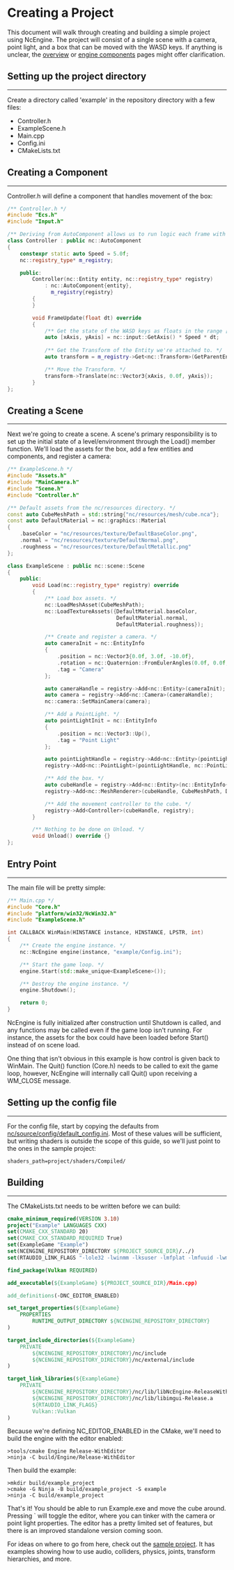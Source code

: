 # Creating a Project

This document will walk through creating and building a simple project using NcEngine. The project will consist of a single scene with a camera, point light, and a box that can be moved with the WASD keys. If anything is unclear, the [overview](Overview.md) or [engine components](EngineComponents.md) pages might offer clarification.

## Setting up the project directory
-----------------------------------
Create a directory called 'example' in the repository directory with a few files:
* Controller.h
* ExampleScene.h
* Main.cpp
* Config.ini
* CMakeLists.txt

## Creating a Component
-----------------------
Controller.h will define a component that handles movement of the box:
```cpp
/** Controller.h */
#include "Ecs.h"
#include "Input.h"

/** Deriving from AutoComponent allows us to run logic each frame with FrameUpdate. */
class Controller : public nc::AutoComponent
{
    constexpr static auto Speed = 5.0f;
    nc::registry_type* m_registry;

    public:
        Controller(nc::Entity entity, nc::registry_type* registry)
            : nc::AutoComponent{entity},
              m_registry{registry}
        {
        }

        void FrameUpdate(float dt) override
        {
            /** Get the state of the WASD keys as floats in the range [-1, 1] and scale them. */
            auto [xAxis, yAxis] = nc::input::GetAxis() * Speed * dt;
            
            /** Get the Transform of the Entity we're attached to. */
            auto transform = m_registry->Get<nc::Transform>(GetParentEntity());

            /** Move the Transform. */
            transform->Translate(nc::Vector3{xAxis, 0.0f, yAxis});
        }
};
```

## Creating a Scene
--------------------
Next we're going to create a scene. A scene's primary responsibility is to set up the initial state of a level/environment through the Load() member function. We'll load the assets for the box, add a few entities and components, and register a camera:

```cpp
/** ExampleScene.h */
#include "Assets.h"
#include "MainCamera.h"
#include "Scene.h"
#include "Controller.h"

/** Default assets from the nc/resources directory. */
const auto CubeMeshPath = std::string{"nc/resources/mesh/cube.nca"};
const auto DefaultMaterial = nc::graphics::Material
{
    .baseColor = "nc/resources/texture/DefaultBaseColor.png",
    .normal = "nc/resources/texture/DefaultNormal.png",
    .roughness = "nc/resources/texture/DefaultMetallic.png"
};

class ExampleScene : public nc::scene::Scene
{
    public:
        void Load(nc::registry_type* registry) override
        {
            /** Load box assets. */
            nc::LoadMeshAsset(CubeMeshPath);
            nc::LoadTextureAssets({DefaultMaterial.baseColor,
                                   DefaultMaterial.normal,
                                   DefaultMaterial.roughness});

            /** Create and register a camera. */
            auto cameraInit = nc::EntityInfo
            {
                .position = nc::Vector3{0.0f, 3.0f, -10.0f},
                .rotation = nc::Quaternion::FromEulerAngles(0.0f, 0.0f, 45.0f),
                .tag = "Camera"
            };

            auto cameraHandle = registry->Add<nc::Entity>(cameraInit);
            auto camera = registry->Add<nc::Camera>(cameraHandle);
            nc::camera::SetMainCamera(camera);

            /** Add a PointLight. */
            auto pointLightInit = nc::EntityInfo
            {
                .position = nc::Vector3::Up(),
                .tag = "Point Light"
            };

            auto pointLightHandle = registry->Add<nc::Entity>(pointLightInit);
            registry->Add<nc::PointLight>(pointLightHandle, nc::PointLightInfo{});

            /** Add the box. */
            auto cubeHandle = registry->Add<nc::Entity>(nc::EntityInfo{.tag = "Box"});
            registry->Add<nc::MeshRenderer>(cubeHandle, CubeMeshPath, DefaultMaterial, nc::graphics::TechniqueType::PhongAndUi);

            /** Add the movement controller to the cube. */
            registry->Add<Controller>(cubeHandle, registry);
        }

        /** Nothing to be done on Unload. */
        void Unload() override {}
};
```

## Entry Point
----------------------
The main file will be pretty simple:
```cpp
/** Main.cpp */
#include "Core.h"
#include "platform/win32/NcWin32.h"
#include "ExampleScene.h"

int CALLBACK WinMain(HINSTANCE instance, HINSTANCE, LPSTR, int)
{
    /** Create the engine instance. */
    nc::NcEngine engine(instance, "example/Config.ini");

    /** Start the game loop. */
    engine.Start(std::make_unique<ExampleScene>());

    /** Destroy the engine instance. */
    engine.Shutdown();

    return 0;
}
```

NcEngine is fully initialized after construction until Shutdown is called, and any functions may be called even if the game loop isn't running. For instance, the assets for the box could have been loaded before Start() instead of on scene load.

One thing that isn't obvious in this example is how control is given back to WinMain. The Quit() function (Core.h) needs to be called to exit the game loop, however, NcEngine will internally call Quit() upon receiving a WM_CLOSE message.

## Setting up the config file
-------------------------
For the config file, start by copying the defaults from [nc/source/config/default_config.ini](../nc/source/config/default_config.ini). Most of these values will be sufficient, but writing shaders is outside the scope of this guide, so we'll just point to the ones in the sample project:

```
shaders_path=project/shaders/Compiled/
```

## Building
------------
The CMakeLists.txt needs to be written before we can build:
```cmake
cmake_minimum_required(VERSION 3.10)
project("Example" LANGUAGES CXX)
set(CMAKE_CXX_STANDARD 20)
set(CMAKE_CXX_STANDARD_REQUIRED True)
set(ExampleGame "Example")
set(NCENGINE_REPOSITORY_DIRECTORY ${PROJECT_SOURCE_DIR}/../)
set(RTAUDIO_LINK_FLAGS "-lole32 -lwinmm -lksuser -lmfplat -lmfuuid -lwmcodecdspuuid")

find_package(Vulkan REQUIRED)

add_executable(${ExampleGame} ${PROJECT_SOURCE_DIR}/Main.cpp)

add_definitions(-DNC_EDITOR_ENABLED)

set_target_properties(${ExampleGame}
    PROPERTIES
        RUNTIME_OUTPUT_DIRECTORY ${NCENGINE_REPOSITORY_DIRECTORY}
)

target_include_directories(${ExampleGame}
    PRIVATE
        ${NCENGINE_REPOSITORY_DIRECTORY}/nc/include
        ${NCENGINE_REPOSITORY_DIRECTORY}/nc/external/include
)

target_link_libraries(${ExampleGame}
    PRIVATE
        ${NCENGINE_REPOSITORY_DIRECTORY}/nc/lib/libNcEngine-ReleaseWithEditor.a
        ${NCENGINE_REPOSITORY_DIRECTORY}/nc/lib/libimgui-Release.a
        ${RTAUDIO_LINK_FLAGS}
        Vulkan::Vulkan
)
```

Because we're defining NC_EDITOR_ENABLED in the CMake, we'll need to build the engine with the editor enabled:
```
>tools/cmake Engine Release-WithEditor
>ninja -C build/Engine/Release-WithEditor
```

Then build the example:
```
>mkdir build/example_project
>cmake -G Ninja -B build/example_project -S example
>ninja -C build/example_project
```

That's it! You should be able to run Example.exe and move the cube around. Pressing ` will toggle the editor, where you can tinker with the camera or point light properties. The editor has a pretty limited set of features, but there is an improved standalone version coming soon.

For ideas on where to go from here, check out the [sample project](../project/source). It has examples showing how to use audio, colliders, physics, joints, transform hierarchies, and more.